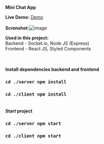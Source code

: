 **Mini Chat App**

**Live Demo:** [Demo](https://mini-chatapp.onrender.com) <br/> <br/> 
**Screnshot:**![image](https://github.com/asim-iskandarli/mini-chatapp/blob/main/screenshot.gif)

**Used in this project:** <br/> 
Backend - Socket.io, Node JS (Express) <br/> 
Frontend - React JS, Styled Components <br/> <br/> <br/>

**Install dependencies backend and frontend** <br/> 
### `cd ./server npm install`
### `cd ./client npm install` <br/> <br/> 

**Start project** <br/> 
### `cd ./server npm start`
### `cd ./client npm start`
